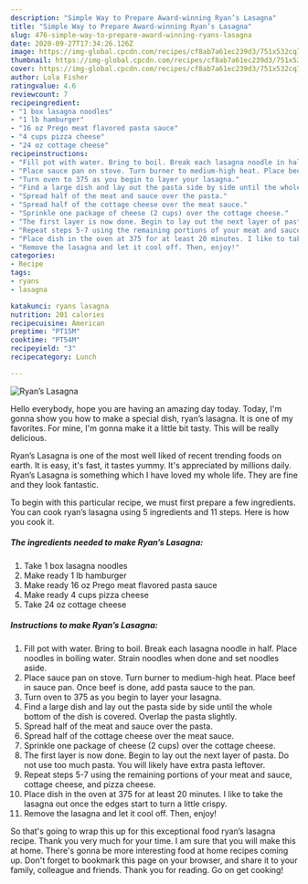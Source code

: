 ```yaml
---
description: "Simple Way to Prepare Award-winning Ryan’s Lasagna"
title: "Simple Way to Prepare Award-winning Ryan’s Lasagna"
slug: 476-simple-way-to-prepare-award-winning-ryans-lasagna
date: 2020-09-27T17:34:26.126Z
image: https://img-global.cpcdn.com/recipes/cf8ab7a61ec239d3/751x532cq70/ryans-lasagna-recipe-main-photo.jpg
thumbnail: https://img-global.cpcdn.com/recipes/cf8ab7a61ec239d3/751x532cq70/ryans-lasagna-recipe-main-photo.jpg
cover: https://img-global.cpcdn.com/recipes/cf8ab7a61ec239d3/751x532cq70/ryans-lasagna-recipe-main-photo.jpg
author: Lola Fisher
ratingvalue: 4.6
reviewcount: 7
recipeingredient:
- "1 box lasagna noodles"
- "1 lb hamburger"
- "16 oz Prego meat flavored pasta sauce"
- "4 cups pizza cheese"
- "24 oz cottage cheese"
recipeinstructions:
- "Fill pot with water. Bring to boil. Break each lasagna noodle in half. Place noodles in boiling water. Strain noodles when done and set noodles aside."
- "Place sauce pan on stove. Turn burner to medium-high heat. Place beef in sauce pan. Once beef is done, add pasta sauce to the pan."
- "Turn oven to 375 as you begin to layer your lasagna."
- "Find a large dish and lay out the pasta side by side until the whole bottom of the dish is covered. Overlap the pasta slightly."
- "Spread half of the meat and sauce over the pasta."
- "Spread half of the cottage cheese over the meat sauce."
- "Sprinkle one package of cheese (2 cups) over the cottage cheese."
- "The first layer is now done. Begin to lay out the next layer of pasta. Do not use too much pasta. You will likely have extra pasta leftover."
- "Repeat steps 5-7 using the remaining portions of your meat and sauce, cottage cheese, and pizza cheese."
- "Place dish in the oven at 375 for at least 20 minutes. I like to take the lasagna out once the edges start to turn a little crispy."
- "Remove the lasagna and let it cool off. Then, enjoy!"
categories:
- Recipe
tags:
- ryans
- lasagna

katakunci: ryans lasagna 
nutrition: 201 calories
recipecuisine: American
preptime: "PT15M"
cooktime: "PT54M"
recipeyield: "3"
recipecategory: Lunch

---
```



![Ryan’s Lasagna](https://img-global.cpcdn.com/recipes/cf8ab7a61ec239d3/751x532cq70/ryans-lasagna-recipe-main-photo.jpg)

Hello everybody, hope you are having an amazing day today. Today, I'm gonna show you how to make a special dish, ryan’s lasagna. It is one of my favorites. For mine, I'm gonna make it a little bit tasty. This will be really delicious.



Ryan’s Lasagna is one of the most well liked of recent trending foods on earth. It is easy, it's fast, it tastes yummy. It's appreciated by millions daily. Ryan’s Lasagna is something which I have loved my whole life. They are fine and they look fantastic.


To begin with this particular recipe, we must first prepare a few ingredients. You can cook ryan’s lasagna using 5 ingredients and 11 steps. Here is how you cook it.

<!--inarticleads1-->

##### The ingredients needed to make Ryan’s Lasagna:

1. Take 1 box lasagna noodles
1. Make ready 1 lb hamburger
1. Make ready 16 oz Prego meat flavored pasta sauce
1. Make ready 4 cups pizza cheese
1. Take 24 oz cottage cheese




<!--inarticleads2-->

##### Instructions to make Ryan’s Lasagna:

1. Fill pot with water. Bring to boil. Break each lasagna noodle in half. Place noodles in boiling water. Strain noodles when done and set noodles aside.
1. Place sauce pan on stove. Turn burner to medium-high heat. Place beef in sauce pan. Once beef is done, add pasta sauce to the pan.
1. Turn oven to 375 as you begin to layer your lasagna.
1. Find a large dish and lay out the pasta side by side until the whole bottom of the dish is covered. Overlap the pasta slightly.
1. Spread half of the meat and sauce over the pasta.
1. Spread half of the cottage cheese over the meat sauce.
1. Sprinkle one package of cheese (2 cups) over the cottage cheese.
1. The first layer is now done. Begin to lay out the next layer of pasta. Do not use too much pasta. You will likely have extra pasta leftover.
1. Repeat steps 5-7 using the remaining portions of your meat and sauce, cottage cheese, and pizza cheese.
1. Place dish in the oven at 375 for at least 20 minutes. I like to take the lasagna out once the edges start to turn a little crispy.
1. Remove the lasagna and let it cool off. Then, enjoy!




So that's going to wrap this up for this exceptional food ryan’s lasagna recipe. Thank you very much for your time. I am sure that you will make this at home. There's gonna be more interesting food at home recipes coming up. Don't forget to bookmark this page on your browser, and share it to your family, colleague and friends. Thank you for reading. Go on get cooking!
